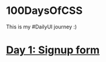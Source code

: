 # 100DaysOfCSS
This is my #DailyUI journey :)

# [Day 1: Signup form](https://thewisepigeon.github.io/100DaysOfCSS/day1/)
